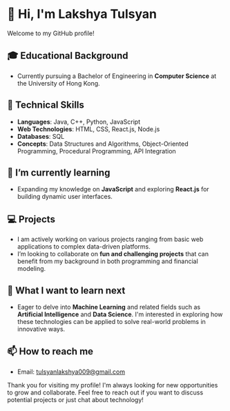 # 👋 Hi, I'm Lakshya Tulsyan

Welcome to my GitHub profile!

## 🎓 Educational Background
- Currently pursuing a Bachelor of Engineering in **Computer Science** at the University of Hong Kong.

## 🚀 Technical Skills
- **Languages**: Java, C++, Python, JavaScript
- **Web Technologies**: HTML, CSS, React.js, Node.js
- **Databases**: SQL
- **Concepts**: Data Structures and Algorithms, Object-Oriented Programming, Procedural Programming, API Integration

## 🌱 I’m currently learning
- Expanding my knowledge on **JavaScript** and exploring **React.js** for building dynamic user interfaces.

## 💻 Projects
- I am actively working on various projects ranging from basic web applications to complex data-driven platforms.
- I’m looking to collaborate on **fun and challenging projects** that can benefit from my background in both programming and financial modeling.

## 🤖 What I want to learn next
- Eager to delve into **Machine Learning** and related fields such as **Artificial Intelligence** and **Data Science**. I'm interested in exploring how these technologies can be applied to solve real-world problems in innovative ways.

## 📫 How to reach me
- Email: [tulsyanlakshya009@gmail.com](mailto:tulsyanlakshya009@gmail.com)

Thank you for visiting my profile! I'm always looking for new opportunities to grow and collaborate. Feel free to reach out if you want to discuss potential projects or just chat about technology!
